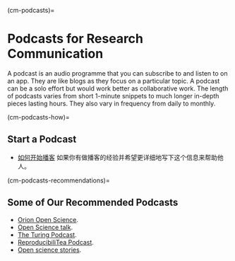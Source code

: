 (cm-podcasts)=
# Podcasts for Research Communication

A podcast is an audio programme that you can subscribe to and listen to on an app. They are like blogs as they focus on a particular topic. A podcast can be a solo effort but would work better as collaborative work. The length of podcasts varies from short 1-minute snippets to much longer in-depth pieces lasting hours. They also vary in frequency from daily to monthly.

(cm-podcasts-how)=
## Start a Podcast

* [如何开始播客](https://www.podcastinsights.com/start-a-podcast/?gclid=CjwKCAiA9vOABhBfEiwATCi7GNV7zJl0tHaVkW-7DCjVdAwGa4q0vbaXB44xsSBHp7YBO8K6pH0syBoCVtUQAvD_BwE) 如果你有做播客的经验并希望更详细地写下这个信息来帮助他人。

(cm-podcasts-recommendations)=
## Some of Our Recommended Podcasts

* [Orion Open Science](https://www.orion-openscience.eu/publications/training-materials/201902/podcasts).
* [Open Science talk](https://soundcloud.com/opensciencetalk).
* [The Turing Podcast](https://www.turing.ac.uk/news/turing-podcast).
* [ReproducibiliTea Podcast](https://soundcloud.com/reproducibilitea).
* [Open science stories](https://podcasts.apple.com/gb/podcast/open-science-stories/id1547403532).
